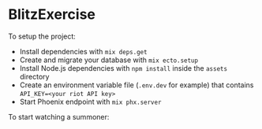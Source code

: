 # BlitzExercise

To setup the project:

  * Install dependencies with `mix deps.get`
  * Create and migrate your database with `mix ecto.setup`
  * Install Node.js dependencies with `npm install` inside the `assets` directory
  * Create an environment variable file (`.env.dev` for example) that contains `API_KEY=<your riot API key>`
  * Start Phoenix endpoint with `mix phx.server`

To start watching a summoner:
<!-- TODO -->
